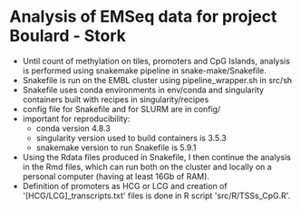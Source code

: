 # Analysis of EMSeq data for project Boulard - Stork

* Until count of methylation on tiles, promoters and CpG Islands, analysis is performed using snakemake pipeline in snake-make/Snakefile.
* Snakefile is run on the EMBL cluster using pipeline_wrapper.sh in src/sh
* Snakefile uses conda environments in env/conda and singularity containers built with recipes in singularity/recipes
* config file for Snakefile and for SLURM are in config/
* important for reproducibility: 
  - conda version 4.8.3
  - singularity version used to build containers is 3.5.3
  - snakemake version to run Snakefile is 5.9.1
* Using the Rdata files produced in Snakefile, I then continue the analysis in the Rmd files, which can run both on the cluster and locally on a personal computer (having at least 16Gb of RAM).
* Definition of promoters as HCG or LCG and creation of '[HCG/LCG]_transcripts.txt' files is done in R script 'src/R/TSSs_CpG.R'.
